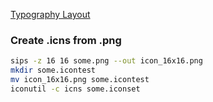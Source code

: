 [Typography Layout](https://ilyabirman.net/projects/typography-layout/)

### Create .icns from .png

```bash
sips -z 16 16 some.png --out icon_16x16.png
mkdir some.icontest
mv icon_16x16.png some.icontest
iconutil -c icns some.iconset
``` 
